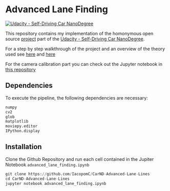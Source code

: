 # **Advanced Lane Finding**
[![Udacity - Self-Driving Car NanoDegree](https://s3.amazonaws.com/udacity-sdc/github/shield-carnd.svg)](http://www.udacity.com/drive)

This repository contains my implementation of the homonymous open source [project](https://github.com/udacity/CarND-Advanced-Lane-Lines) part of the [Udacity - Self-Driving Car NanoDegree](http://www.udacity.com/drive).

For a step by step walkthrough of the project and an overview of the theory used see [here](https://iacopomc.github.io/projects/2020-07-15-advanced-lane-finding-project/) and [here](https://iacopomc.github.io/blog/advanced-lane-finding/)

For the camera calibration part you can check out the Jupyter notebook in [this repository](https://github.com/udacity/CarND-Camera-Calibration)

Dependencies
---
To execute the pipeline, the following dependencies are necessary:

```python
numpy
cv2
glob
matplotlib
moviepy.editor
IPython.display
```

Installation
---
Clone the Github Repository and run each cell contained in the Jupiter Notebook `advanced_lane_finding.ipynb`

```python
git clone https://github.com/IacopomC/CarND-Advanced-Lane-Lines
cd CarND-Advanced-Lane-Lines
jupyter notebook advanced_lane_finding.ipynb
```
